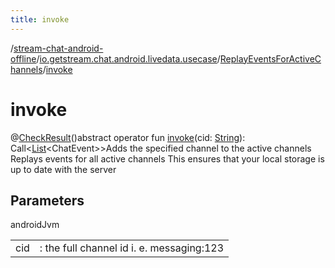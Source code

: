 ```yaml
---
title: invoke
---
```

/[stream-chat-android-offline](../../index.md)/[io.getstream.chat.android.livedata.usecase](../index.md)/[ReplayEventsForActiveChannels](index.md)/[invoke](invoke.md)  
  
  
  
# invoke  
@[CheckResult](https://developer.android.com/reference/kotlin/androidx/annotation/CheckResult.html)()abstract operator fun [invoke](invoke.md)(cid: [String](https://kotlinlang.org/api/latest/jvm/stdlib/kotlin/-string/index.html)): Call&lt;[List](https://kotlinlang.org/api/latest/jvm/stdlib/kotlin.collections/-list/index.html)&lt;ChatEvent&gt;&gt;Adds the specified channel to the active channels Replays events for all active channels This ensures that your local storage is up to date with the server  
  
## Parameters  
  
androidJvm  
  
| | |
|---|---|
| <a name="io.getstream.chat.android.livedata.usecase/ReplayEventsForActiveChannels/invoke/#kotlin.String/PointingToDeclaration/"></a>cid| <a name="io.getstream.chat.android.livedata.usecase/ReplayEventsForActiveChannels/invoke/#kotlin.String/PointingToDeclaration/"></a>: the full channel id i. e. messaging:123|
  

